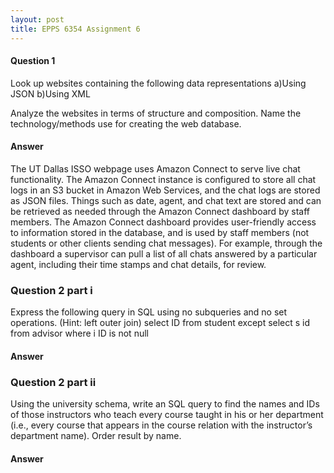 ```yaml
---
layout: post
title: EPPS 6354 Assignment 6
---
```


#### Question 1

Look up websites containing the following data representations
a)Using JSON
b)Using XML

Analyze the websites in terms of structure and composition. Name the technology/methods use for creating the web database.

#### Answer

The UT Dallas ISSO webpage uses Amazon Connect to serve live chat functionality. The Amazon Connect instance is configured to store all chat logs in an S3 bucket in Amazon Web Services, and the chat logs are stored as JSON files. Things such as date, agent, and chat text are stored and can be retrieved as needed through the Amazon Connect dashboard by staff members. The Amazon Connect dashboard provides user-friendly access to information stored in the database, and is used by staff members (not students or other clients sending chat messages). For example, through the dashboard a supervisor can pull a list of all chats answered by a particular agent, including their time stamps and chat details, for review. 

### Question 2 part i
Express the following query in SQL using no subqueries and no set operations. (Hint: left outer join)
select ID
from student
except 
select s id
from advisor
where i ID is not null


#### Answer

### Question 2 part ii
Using the university schema, write an SQL query to find the names and IDs of those instructors who teach every course taught in his or her department (i.e., every course that appears in the course relation with the instructor’s department name). Order result by name. 

#### Answer
